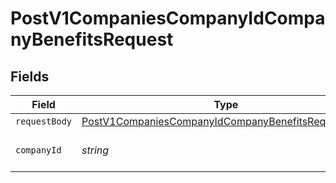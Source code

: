 # PostV1CompaniesCompanyIdCompanyBenefitsRequest


## Fields

| Field                                                                                                                               | Type                                                                                                                                | Required                                                                                                                            | Description                                                                                                                         |
| ----------------------------------------------------------------------------------------------------------------------------------- | ----------------------------------------------------------------------------------------------------------------------------------- | ----------------------------------------------------------------------------------------------------------------------------------- | ----------------------------------------------------------------------------------------------------------------------------------- |
| `requestBody`                                                                                                                       | [PostV1CompaniesCompanyIdCompanyBenefitsRequestBody](../../models/operations/postv1companiescompanyidcompanybenefitsrequestbody.md) | :heavy_minus_sign:                                                                                                                  | N/A                                                                                                                                 |
| `companyId`                                                                                                                         | *string*                                                                                                                            | :heavy_check_mark:                                                                                                                  | The UUID of the company                                                                                                             |
